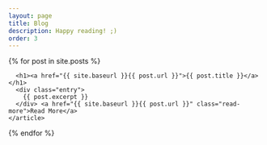 ```yaml
---
layout: page
title: Blog
description: Happy reading! ;)
order: 3
---
```


<div class="posts">
  {% for post in site.posts %}
    <article class="post">

      <h1><a href="{{ site.baseurl }}{{ post.url }}">{{ post.title }}</a></h1>
      <div class="entry">
        {{ post.excerpt }}
      </div> <a href="{{ site.baseurl }}{{ post.url }}" class="read-more">Read More</a>
    </article>
  {% endfor %}
</div>
